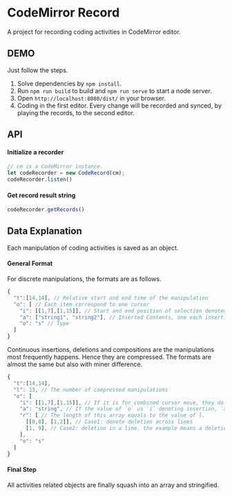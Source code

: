 # CodeMirror Record

A project for recording coding activities in CodeMirror editor.

## DEMO

Just follow the steps.

1. Solve dependencies by `npm install`.
2. Run `npm run build` to build and `npm run serve` to start a node server.
3. Open `http://localhost:8080/dist/` in your browser.
4. Coding in the first editor. Every change will be recorded and synced, by playing the records, to the second editor.

## API

#### Initialize a recorder

```js
// cm is a CodeMirror instance.
let codeRecorder = new CodeRecord(cm);
codeRecorder.listen()
```

#### Get record result string

```js
codeRecorder.getRecords()
```

## Data Explanation

Each manipulation of coding activities is saved as an object.

#### General Format

For discrete manipulations, the formats are as follows.

```js
{
  "t":[14,14], // Relative start and end time of the manipulation
  "o": [ // Each item correspond to one cursor
    "i": [[1,7],[1,15]], // Start and end position of selection denoted by line number and position in the line. The end position (with the outer brackets) is omitted if the start and end position is the same.
    "a": ["string1", "string2"], // Inserted Contents, one each insertion.
    "o": "s" // Type
  ]
}
```

Continuous insertions, deletions and compositions are the manipulations most frequently happens. Hence they are compressed. The formats are almost the same but also with miner difference.

```js
{
  "t":[14,14],
  "l": 13, // The number of compressed manipulations
  "o": [
    "i": [[1,7],[1,15]], // If it is for combined cursor move, they do mean selection anymore. Instead, there are the start position and end position.
    "a": "string", // If the value of `o` us `i` denoting insertion, `a` is a string which at each time a character is inserted. Otherwise, it should be not difference from the format from discrete manipulations.
    "r": [ // The length of this array equals to the value of l.
      [[0,8], [1,2]], // Case1: denote deletion across lines
      [1, 9], // Case2: deletion in a line. the example means a deletion of 1 character for 9 times.
    ],
    "o": "s"
  ]
}
```

#### Final Step

All activities related objects are finally squash into an array and stringified.
